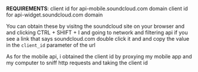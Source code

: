 **REQUIREMENTS**:
client id for api-mobile.soundcloud.com domain
client id for api-widget.soundcloud.com domain

You can obtain these by visitng the soundcloud site on your browser and and clicking CTRL + SHIFT + I and going to network and filtering api
if you see a link that says soundcloud.com double click it and and copy the value in the `client_id` parameter of the url

As for the mobile api, i obtained the client id by proxying my mobile app and my computer to sniff http requests and taking the client id
